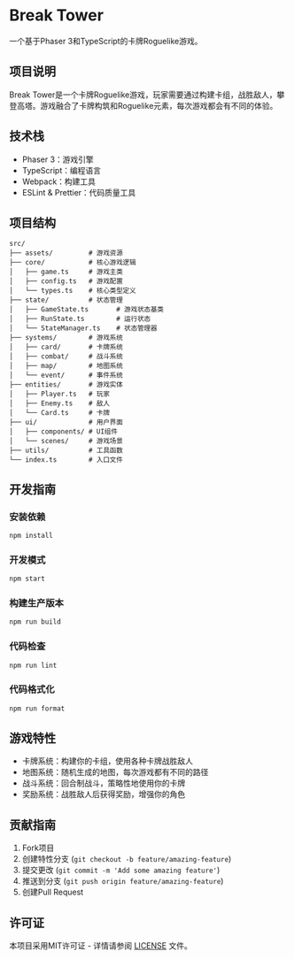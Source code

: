 # Break Tower

一个基于Phaser 3和TypeScript的卡牌Roguelike游戏。

## 项目说明

Break Tower是一个卡牌Roguelike游戏，玩家需要通过构建卡组，战胜敌人，攀登高塔。游戏融合了卡牌构筑和Roguelike元素，每次游戏都会有不同的体验。

## 技术栈

- Phaser 3：游戏引擎
- TypeScript：编程语言
- Webpack：构建工具
- ESLint & Prettier：代码质量工具

## 项目结构

```
src/
├── assets/         # 游戏资源
├── core/           # 核心游戏逻辑
│   ├── game.ts     # 游戏主类
│   ├── config.ts   # 游戏配置
│   └── types.ts    # 核心类型定义
├── state/          # 状态管理
│   ├── GameState.ts       # 游戏状态基类
│   ├── RunState.ts        # 运行状态
│   └── StateManager.ts    # 状态管理器
├── systems/        # 游戏系统
│   ├── card/       # 卡牌系统
│   ├── combat/     # 战斗系统
│   ├── map/        # 地图系统
│   └── event/      # 事件系统
├── entities/       # 游戏实体
│   ├── Player.ts   # 玩家
│   ├── Enemy.ts    # 敌人
│   └── Card.ts     # 卡牌
├── ui/             # 用户界面
│   ├── components/ # UI组件
│   └── scenes/     # 游戏场景
├── utils/          # 工具函数
└── index.ts        # 入口文件
```

## 开发指南

### 安装依赖

```bash
npm install
```

### 开发模式

```bash
npm start
```

### 构建生产版本

```bash
npm run build
```

### 代码检查

```bash
npm run lint
```

### 代码格式化

```bash
npm run format
```

## 游戏特性

- 卡牌系统：构建你的卡组，使用各种卡牌战胜敌人
- 地图系统：随机生成的地图，每次游戏都有不同的路径
- 战斗系统：回合制战斗，策略性地使用你的卡牌
- 奖励系统：战胜敌人后获得奖励，增强你的角色

## 贡献指南

1. Fork项目
2. 创建特性分支 (`git checkout -b feature/amazing-feature`)
3. 提交更改 (`git commit -m 'Add some amazing feature'`)
4. 推送到分支 (`git push origin feature/amazing-feature`)
5. 创建Pull Request

## 许可证

本项目采用MIT许可证 - 详情请参阅 [LICENSE](LICENSE) 文件。